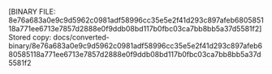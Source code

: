 [BINARY FILE: 8e76a683a0e9c9d5962c0981adf58996cc35e5e2f41d293c897afeb680585118a771ee6713e7857d2888e0f9ddb08bd117b0fbc03ca7bb8bb5a37d5581f2]
Stored copy: docs/converted-binary/8e76a683a0e9c9d5962c0981adf58996cc35e5e2f41d293c897afeb680585118a771ee6713e7857d2888e0f9ddb08bd117b0fbc03ca7bb8bb5a37d5581f2

